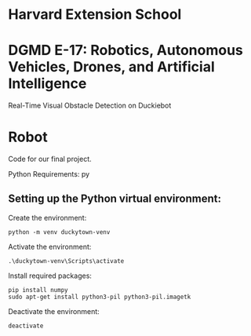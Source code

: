 # Harvard Extension School
# DGMD E-17: Robotics, Autonomous Vehicles, Drones, and Artificial Intelligence

Real-Time Visual Obstacle Detection on Duckiebot
# Robot
Code for our final project.

Python Requirements:
py

## Setting up the Python virtual environment:
Create the environment:
```
python -m venv duckytown-venv
```
Activate the environment:
```
.\duckytown-venv\Scripts\activate
```
Install required packages:
```
pip install numpy
sudo apt-get install python3-pil python3-pil.imagetk
```
Deactivate the environment:
```
deactivate
```

